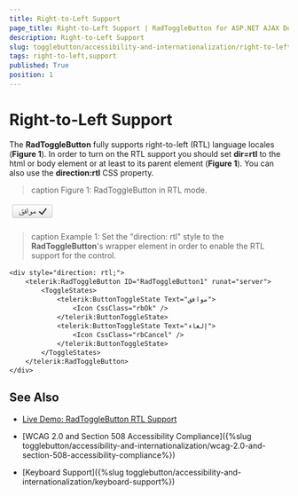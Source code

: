 ```yaml
---
title: Right-to-Left Support
page_title: Right-to-Left Support | RadToggleButton for ASP.NET AJAX Documentation
description: Right-to-Left Support
slug: togglebutton/accessibility-and-internationalization/right-to-left-support
tags: right-to-left,support
published: True
position: 1
---
```


# Right-to-Left Support

The **RadToggleButton** fully supports right-to-left (RTL) language locales (**Figure 1**). In order to turn on the RTL support you should set **dir=rtl** to the html or body element or at least to its parent element (**Figure 1**).  You can also use the **direction:rtl** CSS property. 

>caption Figure 1: RadToggleButton in RTL mode.

![RadToggleButton-rtl](images/togglebutton-rtl.png)

>caption Example 1: Set the "direction: rtl" style to the **RadToggleButton**'s wrapper element in order to enable the RTL support for the control.

````ASP.NET
<div style="direction: rtl;">
	<telerik:RadToggleButton ID="RadToggleButton1" runat="server">
		<ToggleStates>
			<telerik:ButtonToggleState Text="موافق">
				<Icon CssClass="rbOk" />
			</telerik:ButtonToggleState>
			<telerik:ButtonToggleState Text="إلغاء">
				<Icon CssClass="rbCancel" />
			</telerik:ButtonToggleState>
		</ToggleStates>
	</telerik:RadToggleButton>
</div>
````

## See Also

 * [Live Demo: RadToggleButton RTL Support](http://demos.telerik.com/aspnet-ajax/togglebutton/examples/righttoleft/defaultcs.aspx)

 * [WCAG 2.0 and Section 508 Accessibility Compliance]({%slug togglebutton/accessibility-and-internationalization/wcag-2.0-and-section-508-accessibility-compliance%})

 * [Keyboard Support]({%slug togglebutton/accessibility-and-internationalization/keyboard-support%})
